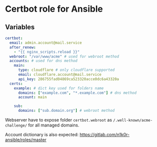 # Certbot role for Ansible

## Variables

```yaml
certbot:
  email: admin.account@mail.service
  after_renew:
    - "{{ nginx_scripts.reload }}"
  webroot: "/var/www/acme" # used for webroot method
  accounts: # used for dns method
    main:
      type: cloudflare # only cloudflare supported
      email: cloudflare.account@mail.service
      api_key: 286755fad04869ca523320acce0dc6a43320a
  certs:
    example: # dict key used for folders name
      domains: ["example.com", "*.example.com"] # dns method
      account: main

    sub:
      domains: ["sub.domain.org"] # webroot method
```

Webserver have to expose folder `certbot.webroot` as `/.well-known/acme-challenge/` for all managed domains.

Account dictionary is also expected: https://gitlab.com/n1k0r-ansible/roles/master
